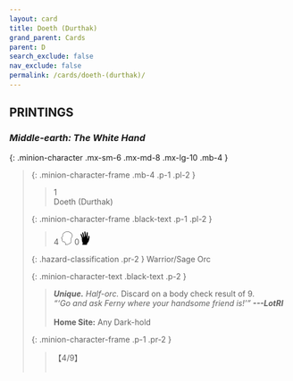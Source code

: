 ```yaml
---
layout: card
title: Doeth (Durthak)
grand_parent: Cards
parent: D
search_exclude: false
nav_exclude: false
permalink: /cards/doeth-(durthak)/
---
```


## PRINTINGS


### _Middle-earth: The White Hand_

{: .minion-character .mx-sm-6 .mx-md-8 .mx-lg-10 .mb-4 }
> {: .minion-character-frame .mb-4 .p-1 .pl-2 }
> > <div class="hazard-mp">1</div>
> > <div class="card-name">Doeth (Durthak)</div>
>
> {: .minion-character-frame .black-text .p-1 .pl-2 }
> > 4 ![](/assets/images/mind.svg) 0![](/assets/images/di.svg)
>
> {: .hazard-classification .pr-2 }
> Warrior/Sage Orc
>
> {: .minion-character-text .black-text .p-2 }
> > _**Unique.**_ _Half-orc._ Discard on a body check result of 9.   <br>_“‘Go and ask Ferny where your handsome friend is!’”_ ***---&#65279;LotRI***  <br><br>**Home Site:** Any Dark-hold 
>
> {: .minion-character-frame .p-1 .pr-2 }
> > <div class="card-shield">【4/9】</div>
> > <div class="card-corruption-white">&nbsp;</div>
